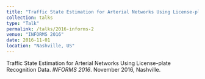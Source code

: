 ```yaml
---
title: "Traffic State Estimation for Arterial Networks Using License-plate Recognition Data"
collection: talks
type: "Talk"
permalink: /talks/2016-informs-2
venue: "INFORMS 2016"
date: 2016-11-01
location: "Nashville, US"
---
```


Traffic State Estimation for Arterial Networks Using License-plate Recognition Data. <i>INFORMS 2016</i>. November 2016, Nashville.